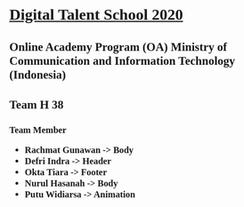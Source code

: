 <h1 style="font-family:verdana;">
  <a href = "https://digitalent.kominfo.go.id/">
    Digital Talent School 2020 </a></h1>
<p>
<h2 style="font-family:verdana;">
Online Academy Program (OA) Ministry of Communication and Information Technology (Indonesia) </h2>
<h2 style="font-family: Comic Sans MS;">Team H 38</h2>

<h3 style="font-family: fantasy;">
Team Member
<p></p>
<ul type="1">
<li>Rachmat Gunawan -> Body </li>
<li>Defri Indra -> Header</li>
<li>Okta Tiara ->  Footer</li>
<li>Nurul Hasanah -> Body</li>
<li>Putu Widiarsa -> Animation</li>

</ul>
</h3>
